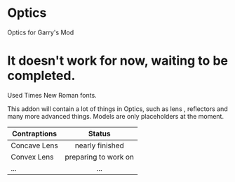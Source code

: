 # Optics
Optics for Garry's Mod
# It doesn't work for now, waiting to be completed.

Used Times New Roman fonts.

This addon will contain a lot of things in Optics, such as lens , reflectors and many more advanced things.
Models are only placeholders at the moment.

Contraptions|Status
------------|:-------------------:
Concave Lens|nearly finished
Convex Lens |preparing to work on
...         |...
